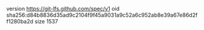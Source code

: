 version https://git-lfs.github.com/spec/v1
oid sha256:d84b8836d35ad9c2104f9f45a9031a9c52a6c952ab8e39a67e86d2ff1280ba2d
size 1537
